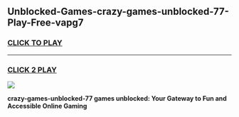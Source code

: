 
## Unblocked-Games-crazy-games-unblocked-77-Play-Free-vapg7
<h3>
<a href="https://premium76.site?title=crazy-games-unblocked-77&ref=09A">CLICK TO PLAY</a></h3>
<hr>

<h3>
<a href="https://premium76.site?title=crazy-games-unblocked-77&ref=09A">CLICK 2 PLAY</a>
  
</h3>

<a href="https://premium76.site?title=crazy-games-unblocked-77&ref=09A"><img src="https://clearcache.store/games.png"></a>


**crazy-games-unblocked-77 games unblocked: Your Gateway to Fun and Accessible Online Gaming**
